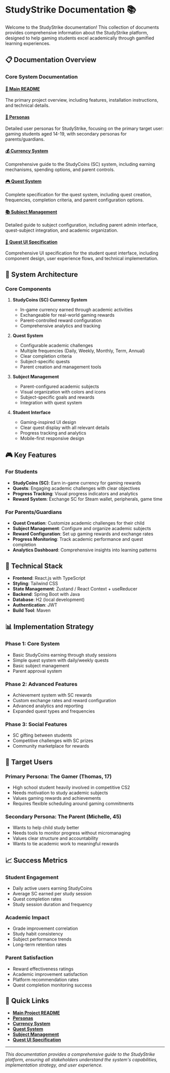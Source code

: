 # StudyStrike Documentation 📚

Welcome to the StudyStrike documentation! This collection of documents provides comprehensive information about the StudyStrike platform, designed to help gaming students excel academically through gamified learning experiences.

## 📋 Documentation Overview

### **Core System Documentation**

#### [📖 Main README](../README.md)
The primary project overview, including features, installation instructions, and technical details.

#### [🎯 Personas](PERSONAS.md)
Detailed user personas for StudyStrike, focusing on the primary target user: gaming students aged 14-19, with secondary personas for parents/guardians.

#### [💰 Currency System](CURRENCY_SYSTEM.md)
Comprehensive guide to the StudyCoins (SC) system, including earning mechanisms, spending options, and parent controls.

#### [🎮 Quest System](QUEST_SYSTEM.md)
Complete specification for the quest system, including quest creation, frequencies, completion criteria, and parent configuration options.

#### [📚 Subject Management](SUBJECT_MANAGEMENT.md)
Detailed guide to subject configuration, including parent admin interface, quest-subject integration, and academic organization.

#### [📱 Quest UI Specification](QUEST_UI_SPECIFICATION.md)
Comprehensive UI specification for the student quest interface, including component design, user experience flows, and technical implementation.

## 🎯 System Architecture

### **Core Components**

1. **StudyCoins (SC) Currency System**
   - In-game currency earned through academic activities
   - Exchangeable for real-world gaming rewards
   - Parent-controlled reward configuration
   - Comprehensive analytics and tracking

2. **Quest System**
   - Configurable academic challenges
   - Multiple frequencies (Daily, Weekly, Monthly, Term, Annual)
   - Clear completion criteria
   - Subject-specific quests
   - Parent creation and management tools

3. **Subject Management**
   - Parent-configured academic subjects
   - Visual organization with colors and icons
   - Subject-specific goals and rewards
   - Integration with quest system

4. **Student Interface**
   - Gaming-inspired UI design
   - Clear quest display with all relevant details
   - Progress tracking and analytics
   - Mobile-first responsive design

## 🎮 Key Features

### **For Students**
- **StudyCoins (SC)**: Earn in-game currency for gaming rewards
- **Quests**: Engaging academic challenges with clear objectives
- **Progress Tracking**: Visual progress indicators and analytics
- **Reward System**: Exchange SC for Steam wallet, peripherals, game time

### **For Parents/Guardians**
- **Quest Creation**: Customize academic challenges for their child
- **Subject Management**: Configure and organize academic subjects
- **Reward Configuration**: Set up gaming rewards and exchange rates
- **Progress Monitoring**: Track academic performance and quest completion
- **Analytics Dashboard**: Comprehensive insights into learning patterns

## 🔧 Technical Stack

- **Frontend**: React.js with TypeScript
- **Styling**: Tailwind CSS
- **State Management**: Zustand / React Context + useReducer
- **Backend**: Spring Boot with Java
- **Database**: H2 (local development)
- **Authentication**: JWT
- **Build Tool**: Maven

## 📊 Implementation Strategy

### **Phase 1: Core System**
- Basic StudyCoins earning through study sessions
- Simple quest system with daily/weekly quests
- Basic subject management
- Parent approval system

### **Phase 2: Advanced Features**
- Achievement system with SC rewards
- Custom exchange rates and reward configuration
- Advanced analytics and reporting
- Expanded quest types and frequencies

### **Phase 3: Social Features**
- SC gifting between students
- Competitive challenges with SC prizes
- Community marketplace for rewards

## 🎯 Target Users

### **Primary Persona: The Gamer (Thomas, 17)**
- High school student heavily involved in competitive CS2
- Needs motivation to study academic subjects
- Values gaming rewards and achievements
- Requires flexible scheduling around gaming commitments

### **Secondary Persona: The Parent (Michelle, 45)**
- Wants to help child study better
- Needs tools to monitor progress without micromanaging
- Values clear structure and accountability
- Wants to tie academic work to meaningful rewards

## 📈 Success Metrics

### **Student Engagement**
- Daily active users earning StudyCoins
- Average SC earned per study session
- Quest completion rates
- Study session duration and frequency

### **Academic Impact**
- Grade improvement correlation
- Study habit consistency
- Subject performance trends
- Long-term retention rates

### **Parent Satisfaction**
- Reward effectiveness ratings
- Academic improvement satisfaction
- Platform recommendation rates
- Quest completion monitoring success

## 🔗 Quick Links

- **[Main Project README](../README.md)**
- **[Personas](PERSONAS.md)**
- **[Currency System](CURRENCY_SYSTEM.md)**
- **[Quest System](QUEST_SYSTEM.md)**
- **[Subject Management](SUBJECT_MANAGEMENT.md)**
- **[Quest UI Specification](QUEST_UI_SPECIFICATION.md)**

---

*This documentation provides a comprehensive guide to the StudyStrike platform, ensuring all stakeholders understand the system's capabilities, implementation strategy, and user experience.* 